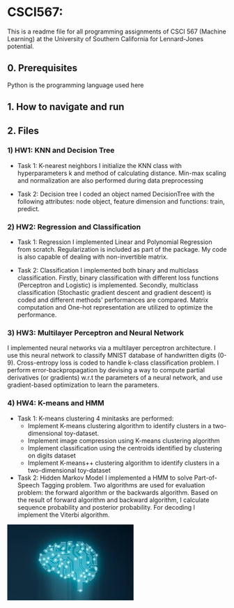 # CSCI567:
This is a readme file for all programming assignments of CSCI 567 (Machine Learning) at the University of Southern California
for Lennard-Jones potential.

## 0. Prerequisites
Python is the programming language used here
## 1. How to navigate and run

## 2. Files
### 1) HW1: KNN and Decision Tree
- Task 1: K-nearest neighbors
I initialize the KNN class with hyperparameters k and method of calculating distance. Min-max scaling and normalization are also performed during data preprocessing

- Task 2: Decision tree
I coded an object named DecisionTree with the following attributes: node object, feature dimension and functions: train, predict.

### 2) HW2: Regression and Classification
- Task 1: Regression
I implemented Linear and Polynomial Regression from scratch. Regularization is included as part of the package. My code is also capable of dealing with non-invertible matrix.

- Task 2: Classification
I implemented both binary and multiclass classification. Firstly, binary classification with different loss functions (Perceptron and Logistic) is implemented. Secondly, multiclass classification (Stochastic gradient descent and gradient descent) is coded and different methods' performances are compared. Matrix computation and One-hot representation are utilized to optimize the performance.

### 3) HW3: Multilayer Perceptron and Neural Network
I implemented neural networks via a multilayer perceptron architecture. I use this neural network to classify MNIST database of handwritten digits (0-9). Cross-entropy loss is coded to handle k-class classification problem. I perform error-backpropagation by devising a way to compute partial derivatives (or gradients) w.r.t the parameters of a neural network, and use gradient-based optimization to learn the parameters.

### 4) HW4: K-means and HMM
- Task 1: K-means clustering
4 minitasks are performed:
  <ul>
    <li> Implement K-means clustering algorithm to identify clusters in a two-dimensional toy-dataset. </li>
    <li> Implement image compression using K-means clustering algorithm </li>
    <li> Implement classification using the centroids identified by clustering on digits dataset </li>
    <li> Implement K-means++ clustering algorithm to identify clusters in a two-dimensional toy-dataset </li>
  </ul>
- Task 2: Hidden Markov Model
I implemented a HMM to solve Part-of-Speech Tagging problem. Two algorithms are used for evaluation problem: the forward algorithm or the backwards algorithm.  Based on the result of forward algorithm and backward algorithm, I calculate sequence probability and posterior probability. For decoding I implement the Viterbi algorithm.

![Machine Learning](ml.jpg)
